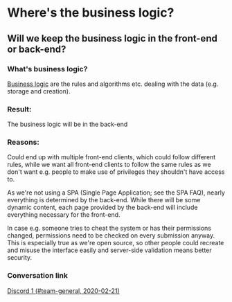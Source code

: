 # Where's the business logic?

## Will we keep the business logic in the front-end or back-end?

### What's business logic?

[Business logic](https://en.wikipedia.org/wiki/Business_logic) are the rules and algorithms etc. dealing with the data (e.g. storage and creation).

### Result:

The business logic will be in the back-end

### Reasons:

Could end up with multiple front-end clients, which could follow different rules, while we want all front-end clients to follow the same rules as we don't want e.g. people to make use of privileges they shouldn't have access to.

As we're not using a SPA (Single Page Application; see the SPA FAQ), nearly everything is determined by the back-end. While there will be some dynamic content, each page provided by the back-end will include everything necessary for the front-end.

In case e.g. someone tries to cheat the system or has their permissions changed, permissions need to be checked on every submission anyway. This is especially true as we're open source, so other people could recreate and misuse the interface easily and server-side validation means better security.

### Conversation link
[Discord 1 (#team-general, 2020-02-21)](https://discordapp.com/channels/634104110131445811/668890340199235613/680459930180124682)
